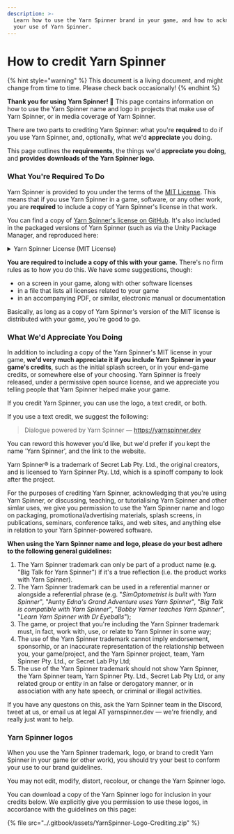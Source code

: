 ```yaml
---
description: >-
  Learn how to use the Yarn Spinner brand in your game, and how to acknowledge
  your use of Yarn Spinner.
---
```


# How to credit Yarn Spinner

{% hint style="warning" %}
This document is a living document, and might change from time to time. Please check back occasionally!
{% endhint %}

**Thank you for using Yarn Spinner! 💚** This page contains information on how to use the Yarn Spinner name and logo in projects that make use of Yarn Spinner, or in media coverage of Yarn Spinner.

There are two parts to crediting Yarn Spinner: what you're **required** to do if you use Yarn Spinner, and, optionally, what we'd **appreciate** you doing.

This page outlines the **requirements**, the things we'd **appreciate you doing**, and **provides downloads of the Yarn Spinner logo**.

### What You're Required To Do

Yarn Spinner is provided to you under the terms of the [MIT License](https://choosealicense.com/licenses/mit/). This means that if you use Yarn Spinner in a game, software, or any other work, you are **required** to include a copy of Yarn Spinner's license in that work.

You can find a copy of [Yarn Spinner's license on GitHub](https://github.com/YarnSpinnerTool/YarnSpinner/blob/main/LICENSE.md). It's also included in the packaged versions of Yarn Spinner (such as via the Unity Package Manager, and reproduced here:

<details>

<summary>Yarn Spinner License (MIT License)</summary>

{% code overflow="wrap" %}
```
The MIT License (MIT)

Copyright (c) Yarn Spinner Pty. Ltd., Secret Lab Pty. Ltd., and Yarn Spinner contributors.

Permission is hereby granted, free of charge, to any person obtaining a copy of this software and associated documentation files (the "Software"), to deal in the Software without restriction, including without limitation the rights to use, copy, modify, merge, publish, distribute, sublicense, and/or sell copies of the Software, and to permit persons to whom the Software is furnished to do so, subject to the following conditions:

The above copyright notice and this permission notice shall be included in all copies or substantial portions of the Software.

THE SOFTWARE IS PROVIDED "AS IS", WITHOUT WARRANTY OF ANY KIND, EXPRESS OR IMPLIED, INCLUDING BUT NOT LIMITED TO THE WARRANTIES OF MERCHANTABILITY, FITNESS FOR A PARTICULAR PURPOSE AND NONINFRINGEMENT. IN NO EVENT SHALL THE AUTHORS OR COPYRIGHT HOLDERS BE LIABLE FOR ANY CLAIM, DAMAGES OR OTHER LIABILITY, WHETHER IN AN ACTION OF CONTRACT, TORT OR OTHERWISE, ARISING FROM, OUT OF OR IN CONNECTION WITH THE SOFTWARE OR THE USE OR OTHER DEALINGS IN THE SOFTWARE.
```
{% endcode %}

</details>

**You are required to include a copy of this with your game.** There's no firm rules as to how you do this. We have some suggestions, though:

* on a screen in your game, along with other software licenses
* in a file that lists all licenses related to your game
* in an accompanying PDF, or similar, electronic manual or documentation

Basically, as long as a copy of Yarn Spinner's version of the MIT license is distributed with your game, you're good to go.

### What We'd Appreciate You Doing

In addition to including a copy of the Yarn Spinner's MIT license in your game, **we'd very much appreciate it if you include Yarn Spinner in your game's credits**, such as the initial splash screen, or in your end-game credits, or somewhere else of your choosing. Yarn Spinner is freely released, under a permissive open source license, and we appreciate you telling people that Yarn Spinner helped make your game.

If you credit Yarn Spinner, you can use the logo, a text credit, or both.

If you use a text credit, we suggest the following:

> Dialogue powered by Yarn Spinner — https://yarnspinner.dev

You can reword this however you'd like, but we'd prefer if you kept the name 'Yarn Spinner', and the link to the website.

Yarn Spinner® is a trademark of Secret Lab Pty. Ltd., the original creators, and is licensed to Yarn Spinner Pty. Ltd, which is a spinoff company to look after the project.

For the purposes of crediting Yarn Spinner, acknowledging that you're using Yarn Spinner, or discussing, teaching, or tutorialising Yarn Spinner and other simlar uses, we give you permission to use the Yarn Spinner name and logo on packaging, promotional/advertising materials, splash screens, in publications, seminars, conference talks, and web sites, and anything else in relation to your Yarn Spinner-powered software.

**When using the Yarn Spinner name and logo, please do your best adhere to the following general guidelines:**

1. The Yarn Spinner trademark can only be part of a product name (e.g. "Big Talk for Yarn Spinner") if it's a true reflection (i.e. the product works with Yarn Spinner).
2. The Yarn Spinner trademark can be used in a referential manner or alongside a referential phrase (e.g. "_SimOptometrist is built with Yarn Spinner_", "Aunty _Edna's Grand Adventure uses Yarn Spinner_", "_Big Talk is compatible with Yarn Spinner_", "_Bobby Yarner teaches Yarn Spinner_", "_Learn Yarn Spinner with Dr Eyeballs_");
3. The game, or project that you're including the Yarn Spinner trademark must, in fact, work with, use, or relate to Yarn Spinner in some way;
4. The use of the Yarn Spinner trademark cannot imply endorsement, sponsorhip, or an inaccurate representation of the relationship between you, your game/project, and the Yarn Spinner project, team, Yarn Spinner Pty. Ltd., or Secret Lab Pty Ltd;
5. The use of the Yarn Spinner trademark should not show Yarn Spinner, the Yarn Spinner team, Yarn Spinner Pty. Ltd., Secret Lab Pty Ltd, or any related group or entity in an false or derogatory manner, or in association with any hate speech, or criminal or illegal activities.

If you have any questons on this, ask the Yarn Spinner team in the Discord, tweet at us, or email us at legal AT yarnspinner.dev — we're friendly, and really just want to help.

### Yarn Spinner logos

When you use the Yarn Spinner trademark, logo, or brand to credit Yarn Spinner in your game (or other work), you should try your best to conform your use to our brand guidelines.

You may not edit, modify, distort, recolour, or change the Yarn Spinner logo.&#x20;

You can download a copy of the Yarn Spinner logo for inclusion in your credits below. We explicitly give you permission to use these logos, in accordance with the guidelines on this page:

{% file src="../.gitbook/assets/YarnSpinner-Logo-Crediting.zip" %}

